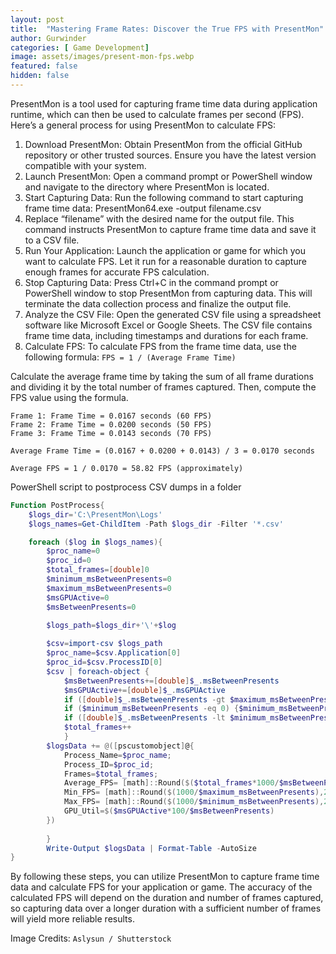 ```yaml
---
layout: post
title:  "Mastering Frame Rates: Discover the True FPS with PresentMon"
author: Gurwinder
categories: [ Game Development]
image: assets/images/present-mon-fps.webp
featured: false
hidden: false
---
```


PresentMon is a tool used for capturing frame time data during application runtime, which can then be used to calculate frames per second (FPS). Here’s a general process for using PresentMon to calculate FPS:

1. Download PresentMon: Obtain PresentMon from the official GitHub repository or other trusted sources. Ensure you have the latest version compatible with your system.
2. Launch PresentMon: Open a command prompt or PowerShell window and navigate to the directory where PresentMon is located.
3. Start Capturing Data: Run the following command to start capturing frame time data:
PresentMon64.exe -output filename.csv
4. Replace “filename” with the desired name for the output file. This command instructs PresentMon to capture frame time data and save it to a CSV file.
5. Run Your Application: Launch the application or game for which you want to calculate FPS. Let it run for a reasonable duration to capture enough frames for accurate FPS calculation.
6. Stop Capturing Data: Press Ctrl+C in the command prompt or PowerShell window to stop PresentMon from capturing data. This will terminate the data collection process and finalize the output file.
7. Analyze the CSV File: Open the generated CSV file using a spreadsheet software like Microsoft Excel or Google Sheets. The CSV file contains frame time data, including timestamps and durations for each frame.
8. Calculate FPS: To calculate FPS from the frame time data, use the following formula:
`FPS = 1 / (Average Frame Time)`

Calculate the average frame time by taking the sum of all frame durations and dividing it by the total number of frames captured. Then, compute the FPS value using the formula.

```
Frame 1: Frame Time = 0.0167 seconds (60 FPS)
Frame 2: Frame Time = 0.0200 seconds (50 FPS)
Frame 3: Frame Time = 0.0143 seconds (70 FPS)

Average Frame Time = (0.0167 + 0.0200 + 0.0143) / 3 = 0.0170 seconds

Average FPS = 1 / 0.0170 = 58.82 FPS (approximately)
```

PowerShell script to postprocess CSV dumps in a folder

```powershell
Function PostProcess{
    $logs_dir='C:\PresentMon\Logs'
    $logs_names=Get-ChildItem -Path $logs_dir -Filter '*.csv'

    foreach ($log in $logs_names){
        $proc_name=0
        $proc_id=0
        $total_frames=[double]0
        $minimum_msBetweenPresents=0
        $maximum_msBetweenPresents=0
        $msGPUActive=0
        $msBetweenPresents=0

        $logs_path=$logs_dir+'\'+$log
        
        $csv=import-csv $logs_path
        $proc_name=$csv.Application[0]
        $proc_id=$csv.ProcessID[0]
        $csv | foreach-object {
            $msBetweenPresents+=[double]$_.msBetweenPresents
            $msGPUActive+=[double]$_.msGPUActive
            if ([double]$_.msBetweenPresents -gt $maximum_msBetweenPresents) {$maximum_msBetweenPresents=[double]$_.msBetweenPresents}
            if ($minimum_msBetweenPresents -eq 0) {$minimum_msBetweenPresents=$maximum_msBetweenPresents}
            if ([double]$_.msBetweenPresents -lt $minimum_msBetweenPresents) {$minimum_msBetweenPresents=[double]$_.msBetweenPresents}
            $total_frames++
            }
        $logsData += @([pscustomobject]@{
            Process_Name=$proc_name;
            Process_ID=$proc_id;
            Frames=$total_frames;
            Average_FPS= [math]::Round($($total_frames*1000/$msBetweenPresents),2);
            Min_FPS= [math]::Round($(1000/$maximum_msBetweenPresents),2);
            Max_FPS= [math]::Round($(1000/$minimum_msBetweenPresents),2);
            GPU_Util=$($msGPUActive*100/$msBetweenPresents)
        })
        
        }
        Write-Output $logsData | Format-Table -AutoSize
}
```

By following these steps, you can utilize PresentMon to capture frame time data and calculate FPS for your application or game. The accuracy of the calculated FPS will depend on the duration and number of frames captured, so capturing data over a longer duration with a sufficient number of frames will yield more reliable results.

Image Credits: `Aslysun / Shutterstock`